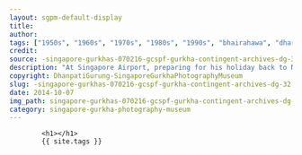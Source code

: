 ```yaml
---
layout: sgpm-default-display
title: 
author: 
tags: ["1950s", "1960s", "1970s", "1980s", "1990s", "bhairahawa", "dharan", "gurkhas", "kathmandu", "nepal", "pokhara", "singapore", "singapore gurkha archive", "singapore gurkha old photographs", "singapore gurkha photography museum", "singapore gurkhas"]
credit: 
source: -singapore-gurkhas-070216-gcspf-gurkha-contingent-archives-dg-32
description: "At Singapore Airport, preparing for his holiday back to Nepal. Ram is sitting down, was crying because had to leave behind her children in Singapore for school. Date: Mid 1970s."
copyright: DhanpatiGurung-SingaporeGurkhaPhotographyMuseum
slug: -singapore-gurkhas-070216-gcspf-gurkha-contingent-archives-dg-32
date: 2014-10-07
img_path: singapore-gurkhas-070216-gcspf-gurkha-contingent-archives-dg-32.jpg
category: singapore-gurkha-photography-museum
---
```

	 		

	 		<h1></h1>
	 		{{ site.tags }}
	 		

